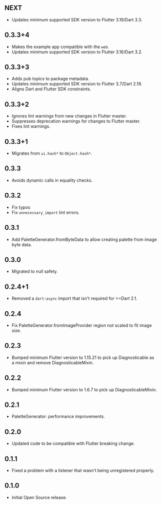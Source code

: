 ## NEXT

- Updates minimum supported SDK version to Flutter 3.19/Dart 3.3.

## 0.3.3+4

- Makes the example app compatible with the `web`.
- Updates minimum supported SDK version to Flutter 3.16/Dart 3.2.

## 0.3.3+3

- Adds pub topics to package metadata.
- Updates minimum supported SDK version to Flutter 3.7/Dart 2.19.
- Aligns Dart and Flutter SDK constraints.

## 0.3.3+2

- Ignores lint warnings from new changes in Flutter master.
- Suppresses deprecation warnings for changes to Flutter master.
- Fixes lint warnings.

## 0.3.3+1

- Migrates from `ui.hash*` to `Object.hash*`.

## 0.3.3

- Avoids dynamic calls in equality checks.

## 0.3.2

- Fix typos
- Fix `unnecessary_import` lint errors.

## 0.3.1

- Add PaletteGenerator.fromByteData to allow creating palette from image byte data.

## 0.3.0

- Migrated to null safety.

## 0.2.4+1

- Removed a `dart:async` import that isn't required for \>=Dart 2.1.

## 0.2.4

- Fix PaletteGenerator.fromImageProvider region not scaled to fit image size.

## 0.2.3

- Bumped minimum Flutter version to 1.15.21 to pick up Diagnosticable as a mixin and remove DiagnosticableMixin.

## 0.2.2

- Bumped minimum Flutter version to 1.6.7 to pick up DiagnosticableMixin.

## 0.2.1

- PaletteGenerator: performance improvements.

## 0.2.0

- Updated code to be compatible with Flutter breaking change.

## 0.1.1

- Fixed a problem with a listener that wasn't being unregistered properly.

## 0.1.0

- Initial Open Source release.
